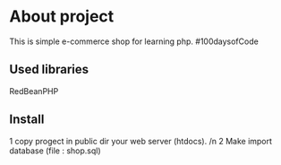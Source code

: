 # About project

This is simple e-commerce shop for learning php. #100daysofCode

## Used libraries

RedBeanPHP

## Install

1 copy progect in public dir your web server (htdocs). /n
2 Make import database (file : shop.sql)



